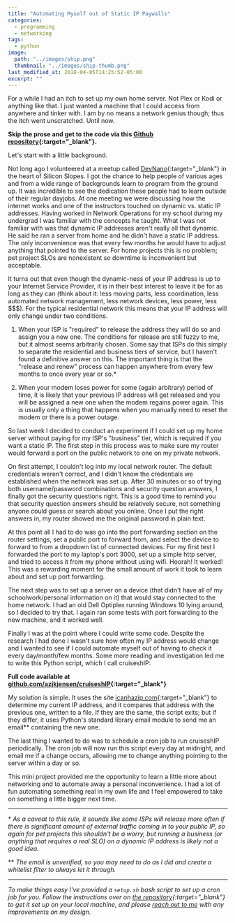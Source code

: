 ```yaml
---
title: "Automating Myself out of Static IP Paywalls"
categories:
  - programming
  - networking
tags:
  - python
image: 
  path: "../images/ship.png"
  thumbnail: "../images/ship-thumb.png"
last_modified_at: 2018-04-05T14:25:52-05:00
excerpt: ""   
---
```


For a while I had an itch to set up my own home server. Not Plex or Kodi or anything like that. I just wanted a machine that I could access from anywhere and tinker with. I am by no means a network genius though; thus the itch went unscratched. Until now.

**Skip the prose and get to the code via this [Github repository](https://github.com/azjkjensen/cruiseshIP){:target="_blank"}.**

Let's start with a little background. 

Not long ago I volunteered at a meetup called [DevNano](https://www.meetup.com/Learn-Computer-Programming-DevNano/){:target="_blank"} in the heart of Silicon Slopes. I got the chance to help people of various ages and from a wide range of backgrounds learn to program from the ground up. It was incredible to see the dedication these people had to learn outside of their regular dayjobs. At one meeting we were discussing how the internet works and one of the instructors touched on dynamic vs. static IP addresses. Having worked in Network Operations for my school during my undergrad I was familiar with the concepts he taught. What I was not familiar with was that dynamic IP addresses aren't really all that dynamic. He said he ran a server from home and he didn't have a static IP address. The only inconvenience was that every few months he would have to adjust anything that pointed to the server. For home projects this is no problem; pet project SLOs are nonexistent so downtime is inconvenient but acceptable.

It turns out that even though the dynamic-ness of your IP address is up to your Internet Service Provider, it is in their best interest to leave it be for as long as they can (think about it: less moving parts, less coordination, less automated network management, less network devices, less power, less $$$). For the typical residential network this means that your IP address will only change under two conditions.

1. When your ISP is "required" to release the address they will do so and assign you a new one. The conditions for release are still fuzzy to me, but it almost seems arbitrarily chosen. Some say that ISPs do this simply to separate the residential and business tiers of service, but I haven't found a definitive answer on this. The important thing is that the "release and renew" process can happen anywhere from every few months to once every year or so.*

2. When your modem loses power for some (again arbitrary) period of time, it is likely that your previous IP address will get released and you will be assigned a new one when the modem regains power again. This is usually only a thing that happens when you manually need to reset the modem or there is a power outage.

So last week I decided to conduct an experiment if I could set up my home server without paying for my ISP's "business" tier, which is required if you want a static IP. The first step in this process was to make sure my router would forward a port on the public network to one on my private network.

On first attempt, I couldn't log into my local network router. The default credentials weren't correct, and I didn't know the credentials we established when the network was set up. After 30 minutes or so of trying both username/password combinations and security question answers, I finally got the security questions right. This is a good time to remind you that security question answers should be relatively secure, not something anyone could guess or search about you online. Once I put the right answers in, my router showed me the original password in plain text. 

At this point all I had to do was go into the port forwarding section on the router settings, set a public port to forward from, and select the device to forward to from a dropdown list of connected devices. For my first test I forwarded the port to my laptop's port 3000, set up a simple http server, and tried to access it from my phone without using wifi. Hoorah! It worked! This was a rewarding moment for the small amount of work it took to learn about and set up port forwarding. 

The next step was to set up a server on a device (that didn't have all of my schoolwork/personal information on it) that would stay connected to the home network. I had an old Dell Optiplex running Windows 10 lying around, so I decided to try that. I again ran some tests with port forwarding to the new machine, and it worked well. 

Finally I was at the point where I could write some code. Despite the research I had done I wasn't sure how often my IP address would change and I wanted to see if I could automate myself out of having to check it every day/month/few months. Some more reading and investigation led me to write this Python script, which I call cruiseshIP:

<script src="https://gist.github.com/azjkjensen/44296f08dc85e012d1147f496292f4d2.js"></script>
**Full code available at [github.com/azjkjensen/cruiseshIP](https://github.com/azjkjensen/cruiseshIP){:target="_blank"}**

My solution is simple. It uses the site [icanhazip.com](http://icanhazip.com){:target="_blank"} to determine my current IP address, and it compares that address with the previous one, written to a file. If they are the same, the script exits; but if they differ, it uses Python's standard library email module to send me an email** containing the new one.

The last thing I wanted to do was to schedule a cron job to run cruiseshIP periodically. The cron job will now run this script every day at midnight, and email me if a change occurs, allowing me to change anything pointing to the server within a day or so. 

This mini project provided me the opportunity to learn a little more about networking and to automate away a personal inconvenience. I had a lot of fun automating something real in my own life and I feel empowered to take on something a little bigger next time. 

--- 

\* *As a caveat to this rule, it sounds like some ISPs will release more often if there is significant amount of external traffic coming in to your public IP, so again for pet projects this shouldn't be a worry, but running a business (or anything that requires a real SLO)  on a dynamic IP address is likely not a good idea.* 

** *The email is unverified, so you may need to do as I did and create a whitelist filter to always let it through.*

--- 

*To make things easy I've provided a ```setup.sh``` bash script to set up a cron job for you. Follow the instructions over on [the repository](https://github.com/azjkjensen/cruiseshIP){:target="_blank"} to get it set up on your local machine, and please [reach out to me](/about) with any improvements on my design.*
